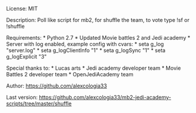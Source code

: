 License: MIT

Description:
	Poll like script for mb2, for shuffle the team, to vote type !sf or !shuffle

Requirements:
	* Python 2.7
	* Updated Movie battles 2 and Jedi academy
	* Server with log enabled, example config with cvars:
		* seta g_log "server.log"
		* seta g_logClientInfo "1"
		* seta g_logSync "1"
		* seta g_logExplicit "3"

Special thanks to:
	* Lucas arts
	* Jedi academy developer team
	* Movie Battles 2 developer team
	* OpenJediAcademy team

Author: https://github.com/alexcologia33

Last version: https://github.com/alexcologia33/mb2-jedi-academy-scripts/tree/master/shuffle